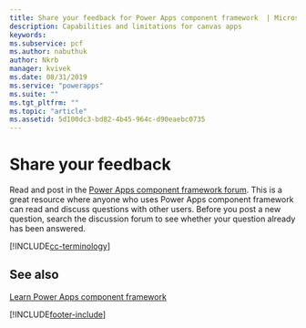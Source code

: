 ```yaml
---
title: Share your feedback for Power Apps component framework  | Microsoft Docs
description: Capabilities and limitations for canvas apps
keywords:
ms.subservice: pcf
ms.author: nabuthuk
author: Nkrb
manager: kvivek
ms.date: 08/31/2019
ms.service: "powerapps"
ms.suite: ""
ms.tgt_pltfrm: ""
ms.topic: "article"
ms.assetid: 5d100dc3-bd82-4b45-964c-d90eaebc0735
---
```


# Share your feedback

Read and post in the [Power Apps component framework forum](https://powerusers.microsoft.com/t5/PowerApps-Component-Framework/bd-p/pa_component_framework). This is a great resource where anyone who uses Power Apps component framework can read and discuss questions with other users. Before you post a new question, search the discussion forum to see whether your question already has been answered.

[!INCLUDE[cc-terminology](../data-platform/includes/cc-terminology.md)]

## See also

[Learn Power Apps component framework](/learn/paths/use-power-apps-component-framework)

[!INCLUDE[footer-include](../../includes/footer-banner.md)]